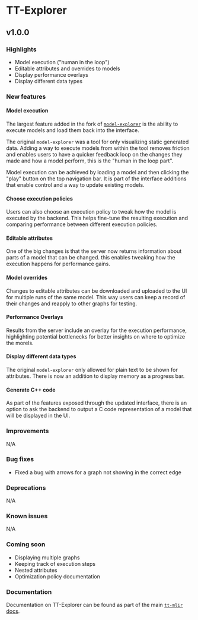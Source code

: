 # TT-Explorer

## v1.0.0

### Highlights

- Model execution ("human in the loop")
- Editable attributes and overrides to models
- Display performance overlays
- Display different data types

### New features

#### Model execution

The largest feature added in the fork of [`model-explorer`](https://github.com/google-ai-edge/model-explorer) is the ability to execute models and load them back into the interface.

The original `model-explorer` was a tool for only visualizing static generated data. Adding a way to execute models from within the tool removes friction and enables users to have a quicker feedback loop on the changes they made and how a model perform, this is the "human in the loop part".

Model execution can be achieved by loading a model and then clicking the "play" button on the top navigation bar. It is part of the interface additions that enable control and a way to update existing models.

#### Choose execution policies

Users can also choose an execution policy to tweak how the model is executed by the backend. This helps fine-tune the resulting execution and comparing performance between different execution policies.

#### Editable attributes

One of the big changes is that the server now returns information about parts of a model that can be changed. this enables tweaking how the execution happens for performance gains.

#### Model overrides

Changes to editable attributes can be downloaded and uploaded to the UI for multiple runs of the same model. This way users can keep a record of their changes and reapply to other graphs for testing.

#### Performance Overlays

Results from the server include an overlay for the execution performance, highlighting potential bottlenecks for better insights on where to optimize the morels.

#### Display different data types

The original `model-explorer` only allowed for plain text to be shown for attributes. There is now an addition to display memory as a progress bar.

#### Generate C++ code

As part of the features exposed through the updated interface, there is an option to ask the backend to output a C code representation of a model that will be displayed in the UI.

### Improvements

N/A

### Bug fixes

- Fixed a bug with arrows for a graph not showing in the correct edge

### Deprecations

N/A

### Known issues

N/A

### Coming soon

- Displaying multiple graphs
- Keeping track of execution steps
- Nested attributes
- Optimization policy documentation

### Documentation

Documentation on TT-Explorer can be found as part of the main [`tt-mlir` docs](https://docs.tenstorrent.com/tt-mlir/tt-explorer.html).
